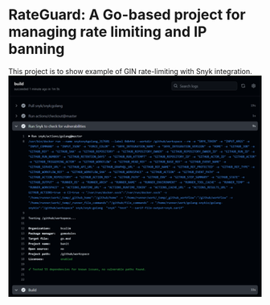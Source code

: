 # RateGuard: A Go-based project for managing rate limiting and IP banning 

This project is to show example of GIN rate-limiting with Snyk integration.
![Snyk Integration](screenshot.png)